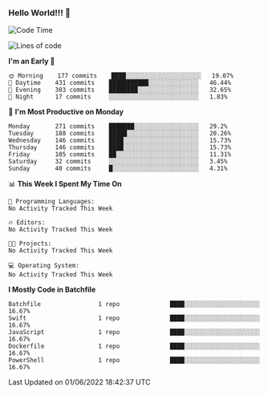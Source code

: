### Hello World!!! 👋

<!--
**kekotek/kekotek** is a ✨ _special_ ✨ repository because its `README.md` (this file) appears on your GitHub profile.

Here are some ideas to get you started:

- 🔭 I’m currently working on ...
- 🌱 I’m currently learning ...
- 👯 I’m looking to collaborate on ...
- 🤔 I’m looking for help with ...
- 💬 Ask me about ...
- 📫 How to reach me: ...
- 😄 Pronouns: ...
- ⚡ Fun fact: ...
-->

<!--START_SECTION:waka-->
![Code Time](http://img.shields.io/badge/Code%20Time-0%20secs-blue)

![Lines of code](https://img.shields.io/badge/From%20Hello%20World%20I%27ve%20Written-19%20Thousand%20lines%20of%20code-blue)

**I'm an Early 🐤** 

```text
🌞 Morning    177 commits    ████░░░░░░░░░░░░░░░░░░░░░   19.07% 
🌆 Daytime    431 commits    ███████████░░░░░░░░░░░░░░   46.44% 
🌃 Evening    303 commits    ████████░░░░░░░░░░░░░░░░░   32.65% 
🌙 Night      17 commits     ░░░░░░░░░░░░░░░░░░░░░░░░░   1.83%

```
📅 **I'm Most Productive on Monday** 

```text
Monday       271 commits    ███████░░░░░░░░░░░░░░░░░░   29.2% 
Tuesday      188 commits    █████░░░░░░░░░░░░░░░░░░░░   20.26% 
Wednesday    146 commits    ████░░░░░░░░░░░░░░░░░░░░░   15.73% 
Thursday     146 commits    ████░░░░░░░░░░░░░░░░░░░░░   15.73% 
Friday       105 commits    ██░░░░░░░░░░░░░░░░░░░░░░░   11.31% 
Saturday     32 commits     ░░░░░░░░░░░░░░░░░░░░░░░░░   3.45% 
Sunday       40 commits     █░░░░░░░░░░░░░░░░░░░░░░░░   4.31%

```


📊 **This Week I Spent My Time On** 

```text
💬 Programming Languages: 
No Activity Tracked This Week

🔥 Editors: 
No Activity Tracked This Week

🐱‍💻 Projects: 
No Activity Tracked This Week

💻 Operating System: 
No Activity Tracked This Week

```

**I Mostly Code in Batchfile** 

```text
Batchfile                1 repo              ████░░░░░░░░░░░░░░░░░░░░░   16.67% 
Swift                    1 repo              ████░░░░░░░░░░░░░░░░░░░░░   16.67% 
JavaScript               1 repo              ████░░░░░░░░░░░░░░░░░░░░░   16.67% 
Dockerfile               1 repo              ████░░░░░░░░░░░░░░░░░░░░░   16.67% 
PowerShell               1 repo              ████░░░░░░░░░░░░░░░░░░░░░   16.67%

```



 Last Updated on 01/06/2022 18:42:37 UTC
<!--END_SECTION:waka-->
